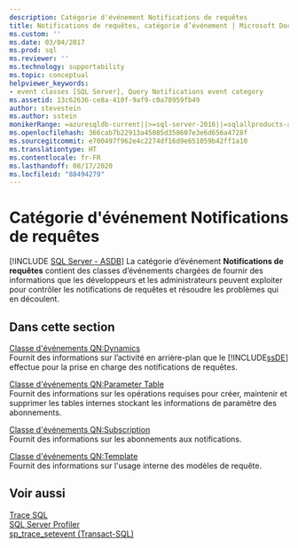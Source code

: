 ```yaml
---
description: Catégorie d'événement Notifications de requêtes
title: Notifications de requêtes, catégorie d’événement | Microsoft Docs
ms.custom: ''
ms.date: 03/04/2017
ms.prod: sql
ms.reviewer: ''
ms.technology: supportability
ms.topic: conceptual
helpviewer_keywords:
- event classes [SQL Server], Query Notifications event category
ms.assetid: 13c62636-ce8a-410f-9af9-c0a78959fb49
author: stevestein
ms.author: sstein
monikerRange: =azuresqldb-current||>=sql-server-2016||=sqlallproducts-allversions||>=sql-server-linux-2017||=azuresqldb-mi-current
ms.openlocfilehash: 366cab7b22913a45085d358607e3e6d656a4728f
ms.sourcegitcommit: e700497f962e4c2274df16d9e651059b42ff1a10
ms.translationtype: HT
ms.contentlocale: fr-FR
ms.lasthandoff: 08/17/2020
ms.locfileid: "88494279"
---
```

# <a name="query-notifications-event-category"></a>Catégorie d'événement Notifications de requêtes
[!INCLUDE [SQL Server - ASDB](../../includes/applies-to-version/sql-asdb.md)]
   La catégorie d’événement **Notifications de requêtes** contient des classes d’événements chargées de fournir des informations que les développeurs et les administrateurs peuvent exploiter pour contrôler les notifications de requêtes et résoudre les problèmes qui en découlent.  
  
## <a name="in-this-section"></a>Dans cette section  
 [Classe d'événements QN:Dynamics](../../relational-databases/event-classes/qn-dynamics-event-class.md)  
 Fournit des informations sur l’activité en arrière-plan que le [!INCLUDE[ssDE](../../includes/ssde-md.md)] effectue pour la prise en charge des notifications de requêtes.  
  
 [Classe d'événements QN:Parameter Table](../../relational-databases/event-classes/qn-parameter-table-event-class.md)  
 Fournit des informations sur les opérations requises pour créer, maintenir et supprimer les tables internes stockant les informations de paramètre des abonnements.  
  
 [Classe d'événements QN:Subscription](../../relational-databases/event-classes/qn-subscription-event-class.md)  
 Fournit des informations sur les abonnements aux notifications.  
  
 [Classe d'événements QN:Template](../../relational-databases/event-classes/qn-template-event-class.md)  
 Fournit des informations sur l'usage interne des modèles de requête.  
  
## <a name="see-also"></a>Voir aussi  
 [Trace SQL](../../relational-databases/sql-trace/sql-trace.md)   
 [SQL Server Profiler](../../tools/sql-server-profiler/sql-server-profiler.md)   
 [sp_trace_setevent &#40;Transact-SQL&#41;](../../relational-databases/system-stored-procedures/sp-trace-setevent-transact-sql.md)  
  
  
